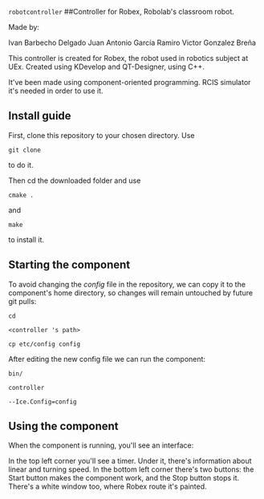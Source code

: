

``` robotcontroller ```
##Controller for Robex, Robolab's classroom robot. 

Made by:

Ivan Barbecho Delgado
Juan Antonio García Ramiro
Victor Gonzalez Breña

This controller is created for Robex, the robot used in robotics subject at UEx.
Created using KDevelop and QT-Designer, using C++.

It've been made using component-oriented programming.
RCIS simulator it's needed in order to use it.

## Install guide

First, clone this repository to your chosen directory. Use

``` git clone ``` 

to do it.

Then cd the downloaded folder and use

``` cmake . ```

and 

``` make ```

to install it.

## Starting the component
To avoid changing the *config* file in the repository, we can copy it to the component's home directory, so changes will remain untouched by future git pulls:

    cd

``` <controller 's path> ```

    cp etc/config config
    
After editing the new config file we can run the component:

    bin/

```controller ```

    --Ice.Config=config
    
    
## Using the component

When the component is running, you'll see an interface:

In the top left corner you'll see a timer. Under it, there's information about linear and turning speed.
In the bottom left corner there's two buttons: the Start button makes the component work, and the Stop button stops it.
There's a white window too, where Robex route it's painted.




